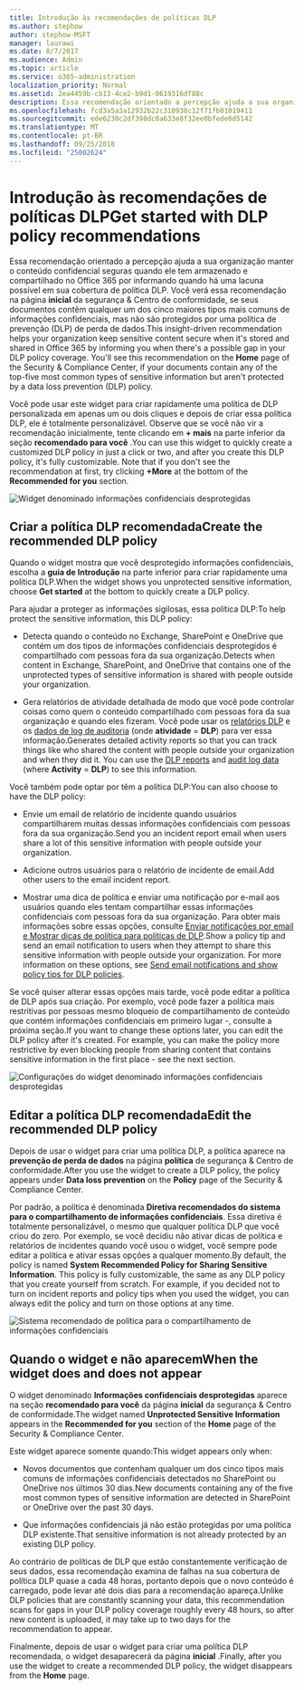 ```yaml
---
title: Introdução às recomendações de políticas DLP
ms.author: stephow
author: stephow-MSFT
manager: laurawi
ms.date: 8/7/2017
ms.audience: Admin
ms.topic: article
ms.service: o365-administration
localization_priority: Normal
ms.assetid: 2ea4459b-cb13-4ce2-b9d1-0619316df88c
description: Essa recomendação orientado a percepção ajuda a sua organização manter o conteúdo confidencial seguras quando ele tem armazenado e compartilhado no Office 365 por informando quando há uma lacuna possível em sua cobertura de política DLP. Você verá essa recomendação na Home page da segurança &amp; Centro de conformidade, se seus documentos contêm qualquer um dos cinco maiores tipos mais comuns de informações confidenciais, mas não são protegidos por uma política DLP.
ms.openlocfilehash: fcd3a5a3a12932b22c310938c12f71fb01019411
ms.sourcegitcommit: ede6230c2df398dc0a633e8f32ee0bfede0d5142
ms.translationtype: MT
ms.contentlocale: pt-BR
ms.lasthandoff: 09/25/2018
ms.locfileid: "25002624"
---
```

# <a name="get-started-with-dlp-policy-recommendations"></a><span data-ttu-id="8977a-104">Introdução às recomendações de políticas DLP</span><span class="sxs-lookup"><span data-stu-id="8977a-104">Get started with DLP policy recommendations</span></span>

<span data-ttu-id="8977a-p102">Essa recomendação orientado a percepção ajuda a sua organização manter o conteúdo confidencial seguras quando ele tem armazenado e compartilhado no Office 365 por informando quando há uma lacuna possível em sua cobertura de política DLP. Você verá essa recomendação na página **inicial** da segurança &amp; Centro de conformidade, se seus documentos contêm qualquer um dos cinco maiores tipos mais comuns de informações confidenciais, mas não são protegidos por uma política de prevenção (DLP) de perda de dados.</span><span class="sxs-lookup"><span data-stu-id="8977a-p102">This insight-driven recommendation helps your organization keep sensitive content secure when it's stored and shared in Office 365 by informing you when there's a possible gap in your DLP policy coverage. You'll see this recommendation on the **Home** page of the Security &amp; Compliance Center, if your documents contain any of the top-five most common types of sensitive information but aren't protected by a data loss prevention (DLP) policy.</span></span> 
  
<span data-ttu-id="8977a-p103">Você pode usar este widget para criar rapidamente uma política de DLP personalizada em apenas um ou dois cliques e depois de criar essa política DLP, ele é totalmente personalizável. Observe que se você não vir a recomendação inicialmente, tente clicando em **+ mais** na parte inferior da seção **recomendado para você** .</span><span class="sxs-lookup"><span data-stu-id="8977a-p103">You can use this widget to quickly create a customized DLP policy in just a click or two, and after you create this DLP policy, it's fully customizable. Note that if you don't see the recommendation at first, try clicking **+More** at the bottom of the **Recommended for you** section.</span></span> 
  
![Widget denominado informações confidenciais desprotegidas](media/91bc04d2-6eff-4294-8b73-b2d56d26ffc4.png)
  
## <a name="create-the-recommended-dlp-policy"></a><span data-ttu-id="8977a-110">Criar a política DLP recomendada</span><span class="sxs-lookup"><span data-stu-id="8977a-110">Create the recommended DLP policy</span></span>

<span data-ttu-id="8977a-111">Quando o widget mostra que você desprotegido informações confidenciais, escolha a **guia de Introdução** na parte inferior para criar rapidamente uma política DLP.</span><span class="sxs-lookup"><span data-stu-id="8977a-111">When the widget shows you unprotected sensitive information, choose **Get started** at the bottom to quickly create a DLP policy.</span></span> 
  
<span data-ttu-id="8977a-112">Para ajudar a proteger as informações sigilosas, essa política DLP:</span><span class="sxs-lookup"><span data-stu-id="8977a-112">To help protect the sensitive information, this DLP policy:</span></span>
  
- <span data-ttu-id="8977a-113">Detecta quando o conteúdo no Exchange, SharePoint e OneDrive que contém um dos tipos de informações confidenciais desprotegidos é compartilhado com pessoas fora da sua organização.</span><span class="sxs-lookup"><span data-stu-id="8977a-113">Detects when content in Exchange, SharePoint, and OneDrive that contains one of the unprotected types of sensitive information is shared with people outside your organization.</span></span>
    
- <span data-ttu-id="8977a-p104">Gera relatórios de atividade detalhada de modo que você pode controlar coisas como quem o conteúdo compartilhado com pessoas fora da sua organização e quando eles fizeram. Você pode usar os [relatórios DLP](view-the-dlp-reports.md) e os [dados de log de auditoria](search-the-audit-log-in-security-and-compliance.md) (onde **atividade** = **DLP**) para ver essa informação.</span><span class="sxs-lookup"><span data-stu-id="8977a-p104">Generates detailed activity reports so that you can track things like who shared the content with people outside your organization and when they did it. You can use the [DLP reports](view-the-dlp-reports.md) and [audit log data](search-the-audit-log-in-security-and-compliance.md) (where **Activity** = **DLP**) to see this information.</span></span>
    
<span data-ttu-id="8977a-116">Você também pode optar por têm a política DLP:</span><span class="sxs-lookup"><span data-stu-id="8977a-116">You can also choose to have the DLP policy:</span></span>
  
- <span data-ttu-id="8977a-117">Envie um email de relatório de incidente quando usuários compartilharem muitas dessas informações confidenciais com pessoas fora da sua organização.</span><span class="sxs-lookup"><span data-stu-id="8977a-117">Send you an incident report email when users share a lot of this sensitive information with people outside your organization.</span></span>
    
- <span data-ttu-id="8977a-118">Adicione outros usuários para o relatório de incidente de email.</span><span class="sxs-lookup"><span data-stu-id="8977a-118">Add other users to the email incident report.</span></span>
    
- <span data-ttu-id="8977a-p105">Mostrar uma dica de política e enviar uma notificação por e-mail aos usuários quando eles tentam compartilhar essas informações confidenciais com pessoas fora da sua organização. Para obter mais informações sobre essas opções, consulte [Enviar notificações por email e Mostrar dicas de política para políticas de DLP](use-notifications-and-policy-tips.md).</span><span class="sxs-lookup"><span data-stu-id="8977a-p105">Show a policy tip and send an email notification to users when they attempt to share this sensitive information with people outside your organization. For more information on these options, see [Send email notifications and show policy tips for DLP policies](use-notifications-and-policy-tips.md).</span></span>
    
<span data-ttu-id="8977a-p106">Se você quiser alterar essas opções mais tarde, você pode editar a política de DLP após sua criação. Por exemplo, você pode fazer a política mais restritivas por pessoas mesmo bloqueio de compartilhamento de conteúdo que contém informações confidenciais em primeiro lugar -, consulte a próxima seção.</span><span class="sxs-lookup"><span data-stu-id="8977a-p106">If you want to change these options later, you can edit the DLP policy after it's created. For example, you can make the policy more restrictive by even blocking people from sharing content that contains sensitive information in the first place - see the next section.</span></span>
  
![Configurações do widget denominado informações confidenciais desprotegidas](media/b6106cbd-1bed-4582-aaef-b678de470c9b.png)
  
## <a name="edit-the-recommended-dlp-policy"></a><span data-ttu-id="8977a-124">Editar a política DLP recomendada</span><span class="sxs-lookup"><span data-stu-id="8977a-124">Edit the recommended DLP policy</span></span>

<span data-ttu-id="8977a-125">Depois de usar o widget para criar uma política DLP, a política aparece na **prevenção de perda de dados** na página **política** de segurança &amp; Centro de conformidade.</span><span class="sxs-lookup"><span data-stu-id="8977a-125">After you use the widget to create a DLP policy, the policy appears under **Data loss prevention** on the **Policy** page of the Security &amp; Compliance Center.</span></span> 
  
<span data-ttu-id="8977a-p107">Por padrão, a política é denominada **Diretiva recomendados do sistema para o compartilhamento de informações confidenciais**. Essa diretiva é totalmente personalizável, o mesmo que qualquer política DLP que você criou do zero. Por exemplo, se você decidiu não ativar dicas de política e relatórios de incidentes quando você usou o widget, você sempre pode editar a política e ativar essas opções a qualquer momento.</span><span class="sxs-lookup"><span data-stu-id="8977a-p107">By default, the policy is named **System Recommended Policy for Sharing Sensitive Information**. This policy is fully customizable, the same as any DLP policy that you create yourself from scratch. For example, if you decided not to turn on incident reports and policy tips when you used the widget, you can always edit the policy and turn on those options at any time.</span></span>
  
![Sistema recomendado de política para o compartilhamento de informações confidenciais](media/2fc49f25-ec25-4433-add4-d60f73888f13.png)
  
## <a name="when-the-widget-does-and-does-not-appear"></a><span data-ttu-id="8977a-130">Quando o widget e não aparecem</span><span class="sxs-lookup"><span data-stu-id="8977a-130">When the widget does and does not appear</span></span>

<span data-ttu-id="8977a-131">O widget denominado **Informações confidenciais desprotegidas** aparece na seção **recomendado para você** da página **inicial** da segurança &amp; Centro de conformidade.</span><span class="sxs-lookup"><span data-stu-id="8977a-131">The widget named **Unprotected Sensitive Information** appears in the **Recommended for you** section of the **Home** page of the Security &amp; Compliance Center.</span></span> 
  
<span data-ttu-id="8977a-132">Este widget aparece somente quando:</span><span class="sxs-lookup"><span data-stu-id="8977a-132">This widget appears only when:</span></span>
  
- <span data-ttu-id="8977a-133">Novos documentos que contenham qualquer um dos cinco tipos mais comuns de informações confidenciais detectados no SharePoint ou OneDrive nos últimos 30 dias.</span><span class="sxs-lookup"><span data-stu-id="8977a-133">New documents containing any of the five most common types of sensitive information are detected in SharePoint or OneDrive over the past 30 days.</span></span>
    
- <span data-ttu-id="8977a-134">Que informações confidenciais já não estão protegidas por uma política DLP existente.</span><span class="sxs-lookup"><span data-stu-id="8977a-134">That sensitive information is not already protected by an existing DLP policy.</span></span>
    
<span data-ttu-id="8977a-135">Ao contrário de políticas de DLP que estão constantemente verificação de seus dados, essa recomendação examina de falhas na sua cobertura de política DLP quase a cada 48 horas, portanto depois que o novo conteúdo é carregado, pode levar até dois dias para a recomendação apareça.</span><span class="sxs-lookup"><span data-stu-id="8977a-135">Unlike DLP policies that are constantly scanning your data, this recommendation scans for gaps in your DLP policy coverage roughly every 48 hours, so after new content is uploaded, it may take up to two days for the recommendation to appear.</span></span>
  
<span data-ttu-id="8977a-136">Finalmente, depois de usar o widget para criar uma política DLP recomendada, o widget desaparecerá da página **inicial** .</span><span class="sxs-lookup"><span data-stu-id="8977a-136">Finally, after you use the widget to create a recommended DLP policy, the widget disappears from the **Home** page.</span></span> 
  

